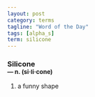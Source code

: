 ```yaml
---
layout: post
category: terms
tagline: "Word of the Day"
tags: [alpha_s]
term: silicone
---
```


<h3>Silicone<br/> <small>&mdash; n. (si<span>&middot;</span>li<span>&middot;</span>cone)</small></h3>
<p><ol>
<li>a funny shape</li>
</ol></p>
